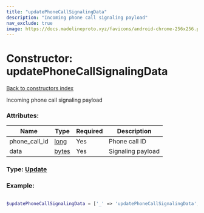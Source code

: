 ```yaml
---
title: "updatePhoneCallSignalingData"
description: "Incoming phone call signaling payload"
nav_exclude: true
image: https://docs.madelineproto.xyz/favicons/android-chrome-256x256.png
---
```

# Constructor: updatePhoneCallSignalingData  
[Back to constructors index](/API_docs/constructors/index.html)



Incoming phone call signaling payload

### Attributes:

| Name     |    Type       | Required | Description |
|----------|---------------|----------|-------------|
|phone\_call\_id|[long](/API_docs/types/long.html) | Yes|Phone call ID|
|data|[bytes](/API_docs/types/bytes.html) | Yes|Signaling payload|



### Type: [Update](/API_docs/types/Update.html)


### Example:

```php

$updatePhoneCallSignalingData = ['_' => 'updatePhoneCallSignalingData', 'phone_call_id' => long, 'data' => 'bytes'];
```  
